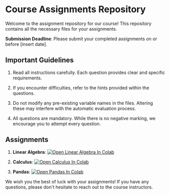 # Course Assignments Repository

Welcome to the assignment repository for our course! This repository contains all the necessary files for your assignments.

**Submission Deadline**: Please submit your completed assignments on or before [insert date].

## Important Guidelines

1. Read all instructions carefully. Each question provides clear and specific requirements.

2. If you encounter difficulties, refer to the hints provided within the questions.

3. Do not modify any pre-existing variable names in the files. Altering these may interfere with the automatic evaluation process.

4. All questions are mandatory. While there is no negative marking, we encourage you to attempt every question.

## Assignments

1. **Linear Algebra**: 
   <a href="https://colab.research.google.com/github/emharsha1812/CCE_Assignment/blob/main/Assignments/Linear_Algebra.ipynb" target="_parent">
     <img src="https://colab.research.google.com/assets/colab-badge.svg" alt="Open Linear Algebra In Colab"/>
   </a>

2. **Calculus**: 
   <a href="https://colab.research.google.com/github/emharsha1812/CCE_Assignment/blob/main/Assignments/Calculus.ipynb" target="_parent">
     <img src="https://colab.research.google.com/assets/colab-badge.svg" alt="Open Calculus In Colab"/>
   </a>

3. **Pandas**: 
   <a href="https://colab.research.google.com/github/emharsha1812/CCE_Assignment/blob/main/Assignments/Pandas.ipynb" target="_parent">
     <img src="https://colab.research.google.com/assets/colab-badge.svg" alt="Open Pandas In Colab"/>
   </a>

We wish you the best of luck with your assignments! If you have any questions, please don't hesitate to reach out to the course instructors.

